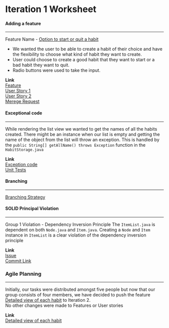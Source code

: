 # Iteration 1 Worksheet 

#### Adding a feature 
---
Feature Name - [Option to start or quit a habit](https://code.cs.umanitoba.ca/3350-winter-2021-a02/group-12/good-habits-a02-12/-/issues/2)

* We wanted the user to be able to create a habit of their choice and have the flexibility to choose what kind of habit they want to create. 
* User could choose to create a good habit that they want to start or a bad habit they want to quit.
* Radio buttons were used to take the input.



**Link**
<br>[Feature](https://code.cs.umanitoba.ca/3350-winter-2021-a02/group-12/good-habits-a02-12/-/issues/2)
<br>[User Story 1](https://code.cs.umanitoba.ca/3350-winter-2021-a02/group-12/good-habits-a02-12/-/issues/14)
<br>[User Story 2](https://code.cs.umanitoba.ca/3350-winter-2021-a02/group-12/good-habits-a02-12/-/issues/15)
<br>[Merege Request](https://code.cs.umanitoba.ca/3350-winter-2021-a02/group-12/good-habits-a02-12/-/merge_requests/2)

#### Exceptional code 
---
While rendering the list view we wanted to get the names of all the habits created. There might be an instance when our list is empty and getting the name of the object from the list will throw an exception. This is handled by the ```public String[] getAllName() throws Exception``` function in the ```HabitStorage.java```

**Link**
<br>
[Exception code](https://code.cs.umanitoba.ca/3350-winter-2021-a02/group-12/good-habits-a02-12/-/blob/master/app/src/main/java/com/example/goodhabits/Persistence/HabitStorage.java)
<br>[Unit Tests](https://code.cs.umanitoba.ca/3350-winter-2021-a02/group-12/good-habits-a02-12/-/tree/master/app/src/test/java/com/example/goodhabits)

#### Branching 
---
[Branching Strategy](https://code.cs.umanitoba.ca/3350-winter-2021-a02/group-12/good-habits-a02-12/-/blob/iteration-1docs/docs/Branching%20Strategy.md)


#### SOLID Principal Violation
---
Group 1 Violation - Dependency Inversion Principle
The ```ItemList.java``` is dependent on both ```Node.java``` and ```Item.java```.
Creating a ```Node``` and ```Item``` instance in ```ItemList``` is a clear violation of the dependency inversion principle 


**Link**
<br>[Issue](https://code.cs.umanitoba.ca/3350-winter-2021-a02/group-1/-/issues/17)
<br>[Commit Link](https://code.cs.umanitoba.ca/3350-winter-2021-a02/group-1/-/commit/064facb21c5076a7c693247ba4cb24214810ed08)
### Agile Planning 
---
Initially, our tasks were distributed amongst five people but now that our group consists of four members, we have decided to push the feature [Detailed view of each habit](https://code.cs.umanitoba.ca/3350-winter-2021-a02/group-12/good-habits-a02-12/-/issues/4) to Iteration 2.
<br>No other changes were made to Features or User stories 

**Link**
<br>[Detailed view of each habit](https://code.cs.umanitoba.ca/3350-winter-2021-a02/group-12/good-habits-a02-12/-/issues/4)

